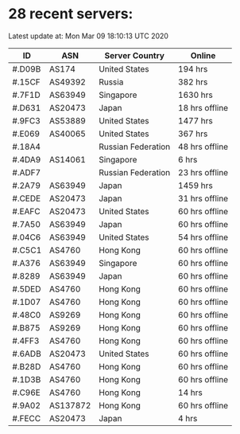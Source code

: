 # 28 recent servers:

Latest update at: Mon Mar 09 18:10:13 UTC 2020

| ID | ASN | Server Country | Online |
| -- | --- | -------------- | ------ |
| #.D09B | AS174 | United States | 194 hrs |
| #.15CF | AS49392 | Russia | 382 hrs |
| #.7F1D | AS63949 | Singapore | 1630 hrs |
| #.D631 | AS20473 | Japan | 18 hrs offline |
| #.9FC3 | AS53889 | United States | 1477 hrs |
| #.E069 | AS40065 | United States | 367 hrs |
| #.18A4 |  | Russian Federation | 48 hrs offline |
| #.4DA9 | AS14061 | Singapore | 6 hrs |
| #.ADF7 |  | Russian Federation | 23 hrs offline |
| #.2A79 | AS63949 | Japan | 1459 hrs |
| #.CEDE | AS20473 | Japan | 31 hrs offline |
| #.EAFC | AS20473 | United States | 60 hrs offline |
| #.7A50 | AS63949 | Japan | 60 hrs offline |
| #.04C6 | AS63949 | United States | 54 hrs offline |
| #.C5C1 | AS4760 | Hong Kong | 60 hrs offline |
| #.A376 | AS63949 | Singapore | 60 hrs offline |
| #.8289 | AS63949 | Japan | 60 hrs offline |
| #.5DED | AS4760 | Hong Kong | 60 hrs offline |
| #.1D07 | AS4760 | Hong Kong | 60 hrs offline |
| #.48C0 | AS9269 | Hong Kong | 60 hrs offline |
| #.B875 | AS9269 | Hong Kong | 60 hrs offline |
| #.4FF3 | AS4760 | Hong Kong | 60 hrs offline |
| #.6ADB | AS20473 | United States | 60 hrs offline |
| #.B28D | AS4760 | Hong Kong | 60 hrs offline |
| #.1D3B | AS4760 | Hong Kong | 60 hrs offline |
| #.C96E | AS4760 | Hong Kong | 14 hrs |
| #.9A02 | AS137872 | Hong Kong | 60 hrs offline |
| #.FECC | AS20473 | Japan | 4 hrs |

